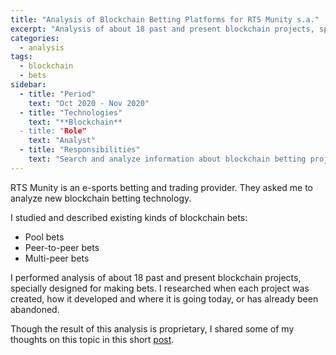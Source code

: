 ```yaml
---
title: "Analysis of Blockchain Betting Platforms for RTS Munity s.a."
excerpt: "Analysis of about 18 past and present blockchain projects, specially designed for making bets"
categories:
  - analysis
tags:
  - blockchain
  - bets
sidebar:
  - title: "Period"
    text: "Oct 2020 - Nov 2020"
  - title: "Technologies"
    text: "**Blockchain**
  - title: "Role"
    text: "Analyst"
  - title: "Responsibilities"
    text: "Search and analyze information about blockchain betting projects"
---
```


RTS Munity is an e-sports betting and trading provider.
They asked me to analyze new blockchain betting technology.

I studied and described existing kinds of blockchain bets:

- Pool bets 
- Peer-to-peer bets 
- Multi-peer bets

I performed analysis of about 18 past and present blockchain projects,
specially designed for making bets.
I researched when each project was created, how it developed and where it is going today,
or has already been abandoned.

Though the result of this analysis is proprietary,
I shared some of my thoughts on this topic in this short [post](/blog/2020-11-10-blockchain-fair-bets/).
